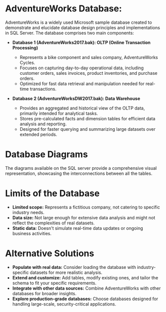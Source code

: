 # AdventureWorks Database:

AdventureWorks is a widely used Microsoft sample database created to demonstrate and elucidate database design principles and implementations in SQL Server. The database comprises two main components:

- **Database 1 (AdventureWorks2017.bak): OLTP (Online Transaction Processing)**
  - Represents a bike component and sales company, AdventureWorks Cycles.
  - Focuses on capturing day-to-day operational data, including customer orders, sales invoices, product inventories, and purchase orders.
  - Optimized for fast data retrieval and manipulation needed for real-time transactions.

- **Database 2 (AdventureWorksDW2017.bak): Data Warehouse**
  - Provides an aggregated and historical view of the OLTP data, primarily intended for analytical tasks.
  - Stores pre-calculated facts and dimension tables for efficient data analysis and reporting.
  - Designed for faster querying and summarizing large datasets over extended periods.

# Database Diagrams
The diagrams available on the SQL server provide a comprehensive visual representation, showcasing the interconnections between all the tables.

# Limits of the Database
- **Limited scope:** Represents a fictitious company, not catering to specific industry needs.
- **Data size:** Not large enough for extensive data analysis and might not reflect the complexities of real datasets.
- **Static data:** Doesn't simulate real-time data updates or ongoing business activities.

# Alternative Solutions
- **Populate with real data:** Consider loading the database with industry-specific datasets for more realistic analysis.
- **Extend and customize:** Add tables, modify existing ones, and tailor the schema to fit your specific requirements.
- **Integrate with other data sources:** Combine AdventureWorks with other databases for broader insights.
- **Explore production-grade databases:** Choose databases designed for handling large-scale, security-critical applications.
